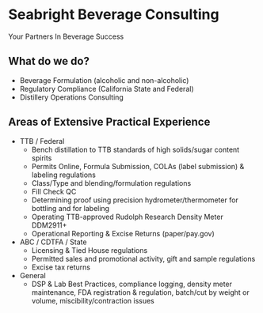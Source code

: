 # Seabright Beverage Consulting

Your Partners In Beverage Success

## What do we do?
- Beverage Formulation (alcoholic and non-alcoholic)
- Regulatory Compliance (California State and Federal)
- Distillery Operations Consulting 

## Areas of Extensive Practical Experience
- TTB / Federal
  - Bench distillation to TTB standards of high solids/sugar content spirits
  - Permits Online, Formula Submission, COLAs (label submission) & labeling regulations
  - Class/Type and blending/formulation regulations
  - Fill Check QC
  - Determining proof using precision hydrometer/thermometer for bottling and for labeling
  - Operating TTB-approved Rudolph Research Density Meter DDM2911+
  - Operational Reporting & Excise Returns (paper/pay.gov)
- ABC / CDTFA / State
  - Licensing & Tied House regulations
  - Permitted sales and promotional activity, gift and sample regulations
  - Excise tax returns
- General
  - DSP & Lab Best Practices, compliance logging, density meter maintenance, FDA
registration & regulation, batch/cut by weight or volume, miscibility/contraction issues
